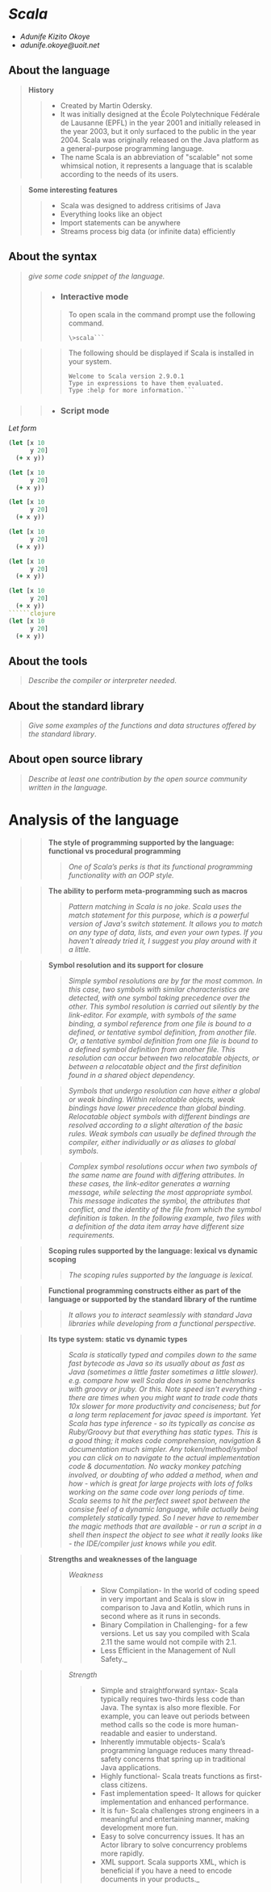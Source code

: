 # _Scala_

- _Adunife Kizito Okoye_
- _adunife.okoye@uoit.net_

## About the language
>  **History** 
>> - Created by Martin Odersky. 
>> - It was initially designed at the École Polytechnique Fédérale de Lausanne (EPFL) in the year 2001 and initially released in the year 2003, but it only surfaced to the public in the year 2004. Scala was originally released on the Java platform as a general-purpose programming language. 
>> - The name Scala is an abbreviation of "scalable" not some whimsical notion, it represents a language that is scalable according to the needs of its users.

>  **Some interesting features**
>> - Scala was designed to address critisims of Java
>> - Everything looks like an object
>> - Import statements can be anywhere
>> - Streams process big data (or infinite data) efficiently

## About the syntax

> _give some code snippet of the language._
 >> - ### Interactive mode ###
 >>> To open scala in the command prompt use the following  command.
 >>>  ```
 >>>  \>scala```
 
 >>> The following should be displayed if Scala is installed in your system.
 >>>  ```
 >>>  Welcome to Scala version 2.9.0.1
 >>>  Type in expressions to have them evaluated.
 >>>  Type :help for more information.```
 
 >> - ### Script mode ###

*Let form*

```clojure
(let [x 10
      y 20]
  (+ x y))
```
```clojure
(let [x 10
      y 20]
  (+ x y))
```
```clojure
(let [x 10
      y 20]
  (+ x y))
```
```clojure
(let [x 10
      y 20]
  (+ x y))
```
```clojure
(let [x 10
      y 20]
  (+ x y))
```
```clojure
(let [x 10
      y 20]
  (+ x y))
``````clojure
(let [x 10
      y 20]
  (+ x y))
```
## About the tools

> _Describe the compiler or interpreter needed_.


## About the standard library

> _Give some examples of the functions and data structures
> offered by the standard library_.

## About open source library

> _Describe at least one contribution by the open source
community written in the language._

# Analysis of the language



>> **The style of programming supported by the language: functional vs procedural programming**
>>> _One of Scala’s perks is that its functional programming functionality with an OOP style._


>> **The ability to perform meta-programming such as macros**
>>> _Pattern matching in Scala is no joke. Scala uses the match statement for this purpose, which is a powerful version of Java's switch statement. It allows you to match on any type of data, lists, and even your own types. If you haven't already tried it, I suggest you play around with it a little._

>> **Symbol resolution and its support for closure**
>>> _Simple symbol resolutions are by far the most common. In this case, two symbols with similar characteristics are detected, with one symbol taking precedence over the other. This symbol resolution is carried out silently by the link-editor. For example, with symbols of the same binding, a symbol reference from one file is bound to a defined, or tentative symbol definition, from another file. Or, a tentative symbol definition from one file is bound to a defined symbol definition from another file. This resolution can occur between two relocatable objects, or between a relocatable object and the first definition found in a shared object dependency._

>>> _Symbols that undergo resolution can have either a global or weak binding. Within relocatable objects, weak bindings have lower precedence than global binding. Relocatable object symbols with different bindings are resolved according to a slight alteration of the basic rules. Weak symbols can usually be defined through the compiler, either individually or as aliases to global symbols._


>>> _Complex symbol resolutions occur when two symbols of the same name are found with differing attributes. In these cases, the link-editor generates a warning message, while selecting the most appropriate symbol. This message indicates the symbol, the attributes that conflict, and the identity of the file from which the symbol definition is taken. In the following example, two files with a definition of the data item array have different size requirements._

>> **Scoping rules supported by the language: lexical vs dynamic scoping**
>>> _The scoping rules supported by the language is lexical._

>> **Functional programming constructs either as part of the language or supported by the standard library of the runtime**

>>> _It allows you to interact seamlessly with standard Java libraries while developing from a functional perspective._


>> **Its type system: static vs dynamic types**
>>> _Scala is statically typed and compiles down to the same fast bytecode as Java so its usually about as fast as Java (sometimes a little faster sometimes a little slower). e.g. compare how well Scala does in some benchmarks with groovy or jruby. Or this. Note speed isn't everything - there are times when you might want to trade code thats 10x slower for more productivity and conciseness; but for a long term replacement for javac speed is important.
Yet Scala has type inference - so its typically as concise as Ruby/Groovy but that everything has static types. This is a good thing; it makes code comprehension, navigation & documentation much simpler. Any token/method/symbol you can click on to navigate to the actual implementation code & documentation. No wacky monkey patching involved, or doubting of who added a method, when and how - which is great for large projects with lots of folks working on the same code over long periods of time. Scala seems to hit the perfect sweet spot between the consise feel of a dynamic language, while actually being completely statically typed. So I never have to remember the magic methods that are available - or run a script in a shell then inspect the object to see what it really looks like - the IDE/compiler just knows while you edit._


>> **Strengths and weaknesses of the language**
>>> _Weakness_
>>>> - Slow Compilation- In the world of coding speed in very important and Scala is slow in comparison to Java and Kotlin, which runs in second where as it runs in seconds.
>>>> - Binary Compilation in Challenging- for a few versions. Let us say you compiled with Scala 2.11 the same would not compile with 2.1.
>>>> - Less Efficient in the Management of Null Safety._

>>> _Strength_
>>>> - Simple and straightforward syntax- Scala typically requires two-thirds less code than Java. The syntax is also more flexible. For example, you can leave out periods between method calls so the code is more human-readable and easier to understand.
>>>> - Inherently immutable objects- Scala’s programming language reduces many thread-safety concerns that spring up in traditional Java applications.
>>>> - Highly functional- Scala treats functions as first-class citizens.
>>>> - Fast implementation speed- It allows for quicker implementation and enhanced performance.
>>>> - It is fun- Scala challenges strong engineers in a meaningful and entertaining manner, making development more fun.
>>>> - Easy to solve concurrency issues. It has an Actor library to solve concurrency problems more rapidly.
>>>> - XML support. Scala supports XML, which is beneficial if you have a need to encode documents in your products._



